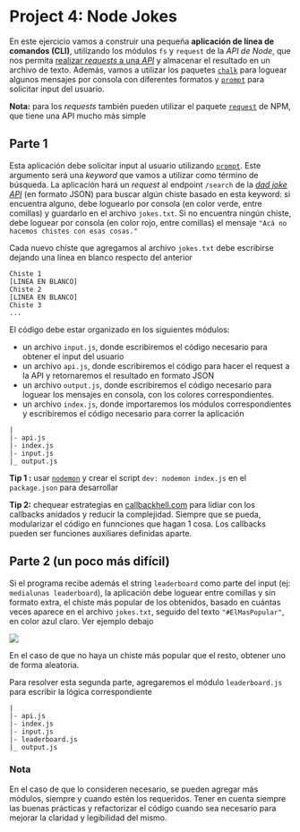 # Project 4: Node Jokes

En este ejercicio vamos a construir una pequeña **aplicación de línea de comandos (CLI)**, utilizando los módulos `fs` y `request` de la _API de Node_, que nos permita [realizar _requests_ a una _API_](https://github.com/undefinedschool/notes-nodejs/blob/master/README.md#haciendo-requests-con-node) y almacenar el resultado en un archivo de texto. Además, vamos a utilizar los paquetes [`chalk`](https://www.npmjs.com/package/chalk) para loguear algunos mensajes por consola con diferentes formatos y [`prompt`](https://www.npmjs.com/package/prompt) para solicitar input del usuario.

**Nota:** para los _requests_ también pueden utilizar el paquete [`request`](https://www.npmjs.com/package/request) de NPM, que tiene una API mucho más simple

## Parte 1

Esta aplicación debe solicitar input al usuario utilizando [`prompt`](https://www.npmjs.com/package/prompt). Este argumento será una _keyword_ que vamos a utilizar como término de búsqueda. La aplicación hará un _request_ al endpoint `/search` de la [_dad joke API_](https://icanhazdadjoke.com/api) (en formato JSON) para buscar algún chiste basado en esta keyword: si encuentra alguno, debe loguearlo por consola (en color verde, entre comillas) y guardarlo en el archivo `jokes.txt`. Si no encuentra ningún chiste, debe loguear por consola (en color rojo, entre comillas) el mensaje `"Acá no hacemos chistes con esas cosas."`

Cada nuevo chiste que agregamos al archivo `jokes.txt` debe escribirse dejando una línea en blanco respecto del anterior

```
Chiste 1
[LINEA EN BLANCO]
Chiste 2
[LINEA EN BLANCO]
Chiste 3
...
```

El código debe estar organizado en los siguientes módulos:

- un archivo `input.js`, donde escribiremos el código necesario para obtener el input del usuario
- un archivo `api.js`, donde escribiremos el código para hacer el request a la API y retornaremos el resultado en formato JSON
- un archivo `output.js`, donde escribiremos el código necesario para loguear los mensajes en consola, con los colores correspondientes.
- un archivo `index.js`, donde importaremos los módulos correspondientes y escribiremos el código necesario para correr la aplicación

```
|
|- api.js
|- index.js
|- input.js
|_ output.js
```

**Tip 1 :** usar [`nodemon`](https://www.npmjs.com/package/nodemon) y crear el script `dev: nodemon index.js` en el `package.json` para desarrollar

**Tip 2:** chequear estrategias en [callbackhell.com](http://callbackhell.com/) para lidiar con los callbacks anidados y reducir la complejidad. Siempre que se pueda, modularizar el código en funnciones que hagan 1 cosa. Los callbacks pueden ser funciones auxiliares definidas aparte.

## Parte 2 (un poco más difícil)

Si el programa recibe además el string `leaderboard` como parte del input (ej: `medialunas leaderboard`), la aplicación debe loguear entre comillas y sin formato extra, el chiste más popular de los obtenidos, basado en cuántas veces aparece en el archivo `jokes.txt`, seguido del texto `"#ElMasPopular"`, en color azul claro. Ver ejemplo debajo

![](https://i.imgur.com/7t0jOQn.png)

En el caso de que no haya un chiste más popular que el resto, obtener uno de forma aleatoria.

Para resolver esta segunda parte, agregaremos el módulo `leaderboard.js` para escribir la lógica correspondiente

```
|
|- api.js
|- index.js
|- input.js
|- leaderboard.js
|_ output.js
```

### Nota

En el caso de que lo consideren necesario, se pueden agregar más módulos, siempre y cuando estén los requeridos. Tener en cuenta siempre las buenas prácticas y refactorizar el código cuando sea necesario para mejorar la claridad y legibilidad del mismo.
